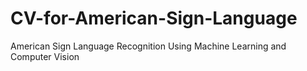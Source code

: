 # CV-for-American-Sign-Language
American Sign Language Recognition Using Machine Learning and Computer Vision
